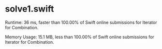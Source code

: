 # solve1.swift

Runtime: 36 ms, faster than 100.00% of Swift online submissions for Iterator for Combination.

Memory Usage: 15.1 MB, less than 100.00% of Swift online submissions for Iterator for Combination.

